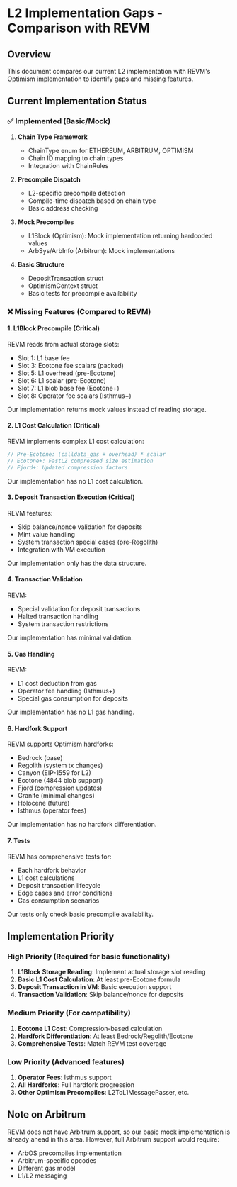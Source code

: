 # L2 Implementation Gaps - Comparison with REVM

## Overview
This document compares our current L2 implementation with REVM's Optimism implementation to identify gaps and missing features.

## Current Implementation Status

### ✅ Implemented (Basic/Mock)
1. **Chain Type Framework**
   - ChainType enum for ETHEREUM, ARBITRUM, OPTIMISM
   - Chain ID mapping to chain types
   - Integration with ChainRules

2. **Precompile Dispatch**
   - L2-specific precompile detection
   - Compile-time dispatch based on chain type
   - Basic address checking

3. **Mock Precompiles**
   - L1Block (Optimism): Mock implementation returning hardcoded values
   - ArbSys/ArbInfo (Arbitrum): Mock implementations

4. **Basic Structure**
   - DepositTransaction struct
   - OptimismContext struct
   - Basic tests for precompile availability

### ❌ Missing Features (Compared to REVM)

#### 1. **L1Block Precompile (Critical)**
REVM reads from actual storage slots:
- Slot 1: L1 base fee
- Slot 3: Ecotone fee scalars (packed)
- Slot 5: L1 overhead (pre-Ecotone)
- Slot 6: L1 scalar (pre-Ecotone)
- Slot 7: L1 blob base fee (Ecotone+)
- Slot 8: Operator fee scalars (Isthmus+)

Our implementation returns mock values instead of reading storage.

#### 2. **L1 Cost Calculation (Critical)**
REVM implements complex L1 cost calculation:
```rust
// Pre-Ecotone: (calldata_gas + overhead) * scalar
// Ecotone+: FastLZ compressed size estimation
// Fjord+: Updated compression factors
```

Our implementation has no L1 cost calculation.

#### 3. **Deposit Transaction Execution (Critical)**
REVM features:
- Skip balance/nonce validation for deposits
- Mint value handling
- System transaction special cases (pre-Regolith)
- Integration with VM execution

Our implementation only has the data structure.

#### 4. **Transaction Validation**
REVM:
- Special validation for deposit transactions
- Halted transaction handling
- System transaction restrictions

Our implementation has minimal validation.

#### 5. **Gas Handling**
REVM:
- L1 cost deduction from gas
- Operator fee handling (Isthmus+)
- Special gas consumption for deposits

Our implementation has no L1 gas handling.

#### 6. **Hardfork Support**
REVM supports Optimism hardforks:
- Bedrock (base)
- Regolith (system tx changes)
- Canyon (EIP-1559 for L2)
- Ecotone (4844 blob support)
- Fjord (compression updates)
- Granite (minimal changes)
- Holocene (future)
- Isthmus (operator fees)

Our implementation has no hardfork differentiation.

#### 7. **Tests**
REVM has comprehensive tests for:
- Each hardfork behavior
- L1 cost calculations
- Deposit transaction lifecycle
- Edge cases and error conditions
- Gas consumption scenarios

Our tests only check basic precompile availability.

## Implementation Priority

### High Priority (Required for basic functionality)
1. **L1Block Storage Reading**: Implement actual storage slot reading
2. **Basic L1 Cost Calculation**: At least pre-Ecotone formula
3. **Deposit Transaction in VM**: Basic execution support
4. **Transaction Validation**: Skip balance/nonce for deposits

### Medium Priority (For compatibility)
1. **Ecotone L1 Cost**: Compression-based calculation
2. **Hardfork Differentiation**: At least Bedrock/Regolith/Ecotone
3. **Comprehensive Tests**: Match REVM test coverage

### Low Priority (Advanced features)
1. **Operator Fees**: Isthmus support
2. **All Hardforks**: Full hardfork progression
3. **Other Optimism Precompiles**: L2ToL1MessagePasser, etc.

## Note on Arbitrum
REVM does not have Arbitrum support, so our basic mock implementation is already ahead in this area. However, full Arbitrum support would require:
- ArbOS precompiles implementation
- Arbitrum-specific opcodes
- Different gas model
- L1/L2 messaging